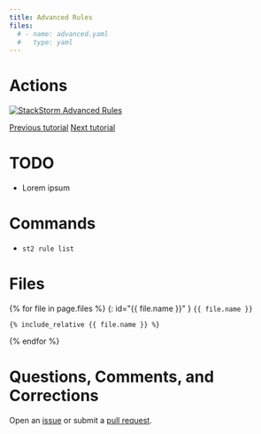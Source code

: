 ```yaml
---
title: Advanced Rules
files:
  # - name: advanced.yaml
  #   type: yaml
---
```


# Actions #

[![StackStorm Advanced Rules](https://img.youtube.com/vi/g4D_iFUXlEA/0.jpg)](https://www.youtube.com/watch?v=g4D_iFUXlEA)

[Previous tutorial](https://docs.stackstorm.com) [Next tutorial](advanced.md)

# TODO #

* Lorem ipsum

# Commands #

* `st2 rule list`

<!--
# Notes/Errata #

* In the video, you may not be able to see the "Logout" button in the user menu of the Workflow Composer. This is because the menu has the same background color as the toolbar, so it blends in. You should be able to see it on your screen.
-->
<!--
# Known Bugs #

* The `--json` flag to the `st2` command is supposed to print the results in JSON format, however the command prints the results in JSON format and then prints the results in the normal table format.

# Troubleshooting Tips and Workarounds #

* If you get stuck on part A, refresh the page. The pack list occasionally gets out of date.
-->

# Files #

{% for file in page.files %}
{: id="{{ file.name }}" }
`{{ file.name }}`

```{{ file.type }}
{% include_relative {{ file.name }} %}
```
{% endfor %}

# Questions, Comments, and Corrections #

Open an [issue](https://github.com/stackstorm/tutorials/issues) or submit a [pull request](https://github.com/stackstorm/tutorials/pulls).
